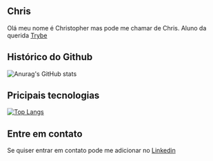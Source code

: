 ## Chris
Olá meu nome é Christopher mas pode me chamar de Chris. Aluno da querida [Trybe](https://www.betrybe.com/ "Best school")



## Histórico do Github

![Anurag's GitHub stats](https://github-readme-stats.vercel.app/api?username=chrismoura2000&show_icons=true&theme=radical)


## Pricipais tecnologias 
[![Top Langs](https://github-readme-stats.vercel.app/api/top-langs/?username=chrismoura2000&layout=compact&theme=radical)](https://github.com/anuraghazra/github-readme-stats)

## Entre em contato
Se quiser entrar em contato pode me adicionar no [Linkedin](https://www.linkedin.com/in/christopher-moura)


